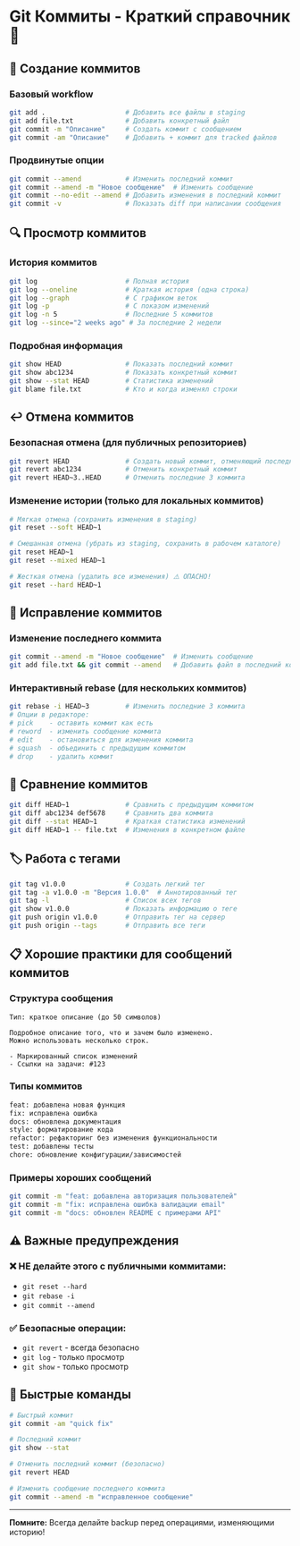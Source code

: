 # Git Коммиты - Краткий справочник 📝

## 🎯 Создание коммитов

### Базовый workflow
```bash
git add .                    # Добавить все файлы в staging
git add file.txt             # Добавить конкретный файл
git commit -m "Описание"     # Создать коммит с сообщением
git commit -am "Описание"    # Добавить + коммит для tracked файлов
```

### Продвинутые опции
```bash
git commit --amend           # Изменить последний коммит
git commit --amend -m "Новое сообщение"  # Изменить сообщение
git commit --no-edit --amend # Добавить изменения в последний коммит
git commit -v                # Показать diff при написании сообщения
```

## 🔍 Просмотр коммитов

### История коммитов
```bash
git log                      # Полная история
git log --oneline            # Краткая история (одна строка)
git log --graph              # С графиком веток
git log -p                   # С показом изменений
git log -n 5                 # Последние 5 коммитов
git log --since="2 weeks ago" # За последние 2 недели
```

### Подробная информация
```bash
git show HEAD                # Показать последний коммит
git show abc1234             # Показать конкретный коммит
git show --stat HEAD         # Статистика изменений
git blame file.txt           # Кто и когда изменял строки
```

## ↩️ Отмена коммитов

### Безопасная отмена (для публичных репозиториев)
```bash
git revert HEAD              # Создать новый коммит, отменяющий последний
git revert abc1234           # Отменить конкретный коммит
git revert HEAD~3..HEAD      # Отменить последние 3 коммита
```

### Изменение истории (только для локальных коммитов)
```bash
# Мягкая отмена (сохранить изменения в staging)
git reset --soft HEAD~1

# Смешанная отмена (убрать из staging, сохранить в рабочем каталоге)
git reset HEAD~1
git reset --mixed HEAD~1

# Жесткая отмена (удалить все изменения) ⚠️ ОПАСНО!
git reset --hard HEAD~1
```

## 📝 Исправление коммитов

### Изменение последнего коммита
```bash
git commit --amend -m "Новое сообщение"  # Изменить сообщение
git add file.txt && git commit --amend   # Добавить файл в последний коммит
```

### Интерактивный rebase (для нескольких коммитов)
```bash
git rebase -i HEAD~3         # Изменить последние 3 коммита
# Опции в редакторе:
# pick    - оставить коммит как есть
# reword  - изменить сообщение коммита
# edit    - остановиться для изменения коммита
# squash  - объединить с предыдущим коммитом
# drop    - удалить коммит
```

## 🔄 Сравнение коммитов

```bash
git diff HEAD~1              # Сравнить с предыдущим коммитом
git diff abc1234 def5678     # Сравнить два коммита
git diff --stat HEAD~1       # Краткая статистика изменений
git diff HEAD~1 -- file.txt  # Изменения в конкретном файле
```

## 🏷️ Работа с тегами

```bash
git tag v1.0.0               # Создать легкий тег
git tag -a v1.0.0 -m "Версия 1.0.0"  # Аннотированный тег
git tag -l                   # Список всех тегов
git show v1.0.0              # Показать информацию о теге
git push origin v1.0.0       # Отправить тег на сервер
git push origin --tags       # Отправить все теги
```

## 📋 Хорошие практики для сообщений коммитов

### Структура сообщения
```
Тип: краткое описание (до 50 символов)

Подробное описание того, что и зачем было изменено.
Можно использовать несколько строк.

- Маркированный список изменений
- Ссылки на задачи: #123
```

### Типы коммитов
```bash
feat: добавлена новая функция
fix: исправлена ошибка
docs: обновлена документация
style: форматирование кода
refactor: рефакторинг без изменения функциональности
test: добавлены тесты
chore: обновление конфигурации/зависимостей
```

### Примеры хороших сообщений
```bash
git commit -m "feat: добавлена авторизация пользователей"
git commit -m "fix: исправлена ошибка валидации email"
git commit -m "docs: обновлен README с примерами API"
```

## ⚠️ Важные предупреждения

### ❌ НЕ делайте этого с публичными коммитами:
- `git reset --hard` 
- `git rebase -i`
- `git commit --amend`

### ✅ Безопасные операции:
- `git revert` - всегда безопасно
- `git log` - только просмотр
- `git show` - только просмотр

## 🚀 Быстрые команды

```bash
# Быстрый коммит
git commit -am "quick fix"

# Последний коммит
git show --stat

# Отменить последний коммит (безопасно)
git revert HEAD

# Изменить сообщение последнего коммита
git commit --amend -m "исправленное сообщение"
```

---
**Помните:** Всегда делайте backup перед операциями, изменяющими историю!